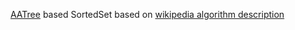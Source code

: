 [AATree][1] based SortedSet based on [wikipedia algorithm description][1]


[1]: https://en.wikipedia.org/wiki/AA_tree